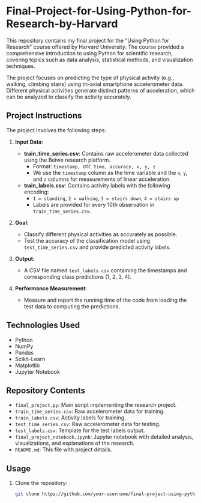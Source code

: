# Final-Project-for-Using-Python-for-Research-by-Harvard
This repository contains my final project for the "Using Python for Research" course offered by Harvard University. The course provided a comprehensive introduction to using Python for scientific research, covering topics such as data analysis, statistical methods, and visualization techniques.

The project focuses on predicting the type of physical activity (e.g., walking, climbing stairs) using tri-axial smartphone accelerometer data. Different physical activities generate distinct patterns of acceleration, which can be analyzed to classify the activity accurately.

## Project Instructions

The project involves the following steps:

1. **Input Data**:
   - **train_time_series.csv**: Contains raw accelerometer data collected using the Beiwe research platform.
     - Format: `timestamp, UTC time, accuracy, x, y, z`
     - We use the `timestamp` column as the time variable and the `x`, `y`, and `z` columns for measurements of linear acceleration.
   - **train_labels.csv**: Contains activity labels with the following encoding:
     - `1 = standing`, `2 = walking`, `3 = stairs down`, `4 = stairs up`
     - Labels are provided for every 10th observation in `train_time_series.csv`.

2. **Goal**:
   - Classify different physical activities as accurately as possible.
   - Test the accuracy of the classification model using `test_time_series.csv` and provide predicted activity labels.

3. **Output**:
   - A CSV file named `test_labels.csv` containing the timestamps and corresponding class predictions (1, 2, 3, 4).

4. **Performance Measurement**:
   - Measure and report the running time of the code from loading the test data to computing the predictions.

## Technologies Used

- Python
- NumPy
- Pandas
- Scikit-Learn
- Matplotlib
- Jupyter Notebook

## Repository Contents

- `final_project.py`: Main script implementing the research project.
- `train_time_series.csv`: Raw accelerometer data for training.
- `train_labels.csv`: Activity labels for training.
- `test_time_series.csv`: Raw accelerometer data for testing.
- `test_labels.csv`: Template for the test labels output.
- `final_project_notebook.ipynb`: Jupyter notebook with detailed analysis, visualizations, and explanations of the research.
- `README.md`: This file with project details.

## Usage

1. Clone the repository:
   ```bash
   git clone https://github.com/your-username/final-project-using-python-for-research.git
